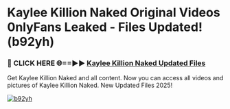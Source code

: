 # Kaylee Killion Naked Original Videos 0nlyFans Leaked - Files Updated! (b92yh)

<h3>🔴 CLICK HERE 🌐==►► <a href="https://tinyurl.com/yckcrads" rel="nofollow">Kaylee Killion Naked Updated Files</a></h3>

Get Kaylee Killion Naked and all content. Now you can access all videos and pictures of Kaylee Killion Naked. New Updated Files 2025!

[![b92yh](https://i.imgur.com/hpKpOFt.gif)](https://tinyurl.com/yckcrads)
